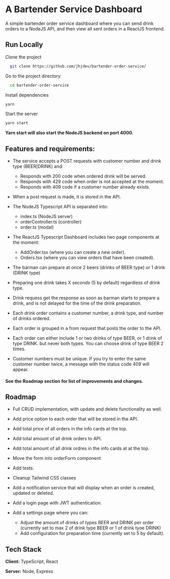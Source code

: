 # A Bartender Service Dashboard

A simple bartender order service dashboard where you can send drink orders to a NodeJS API, and then view all sent orders in a ReactJS frontend.

## Run Locally

Clone the project

```bash
  git clone https://github.com/jhjdev/bartender-order-service/
```

Go to the project directory

```bash
  cd bartender-order-service
```

Install dependencies

```bash
yarn
```

Start the server

```bash
yarn start
```

**Yarn start will also start the NodeJS backend on port 4000.**

## Features and requirements:

- The service accepts a POST requests with customer number and drink type (BEER|DRINK) and:
  - Responds with 200 code when ordered drink will be served.
  - Responds with 429 code when order is not accepted at the moment.
  - Responds with 409 code if a customer number already exists.
- When a post request is made, it is stored in the API.
- The NodeJS Typescript API is separated into:
  - index.ts (NodeJS server)
  - orderController.ts (controller)
  - order.ts (modal)
- The ReactJS Typescript Dashboard includes two page components at the moment:

  - AddOrder.tsx (where you can create a new order).
  - Orders.tsx (where you can view orders that have been created).

- The barman can prepare at once 2 beers (drinks of BEER type) or 1 drink (DRINK type)
- Preparing one drink takes X seconds (5 by default) regardless of drink type.
- Drink requess get the response as soon as barman starts to prepare a drink, and is not delayed for the time of the drink preparation.
- Each drink order contains a customer number, a drink type, and number of drinks ordered.
- Each order is grouped in a from request that posts the order to the API.
- Each order can either include 1 or two drinks of type BEER, or 1 drink of type DRINK. but never both types. You can choose drink of type BEER 2 times.
- Customer numbers must be unique. If you try to enter the same customer number twice, a message with the status code 409 will appear.

#### See the Roadmap section for list of improvements and changes.

## Roadmap

- Full CRUD implementation, with update and delete functionality as well.

- Add price option to each order that will be stored in the API.

- Add total price of all orders in the info cards at the top.

- Add total amount of all drink orders to API.

- Add total amount of all drink ordres in the info cards at at the top.

- Move the form into orderForm component

- Add tests.

- Cleanup Tailwind CSS classes

- Add a notification service that will display when an order is created, updated or deleted.

- Add a login page with JWT authentication.

- Add a settings page where you can:
  - Adjust the amount of drinks of types BEER and DRINK per order (currently set to max 2 of drink type BEER or 1 of drink tyoe DRINK)
  - Add configuration for preparation time (currently set to 5 by default).

## Tech Stack

**Client:** TypeScript, React

**Server:** Node, Express
